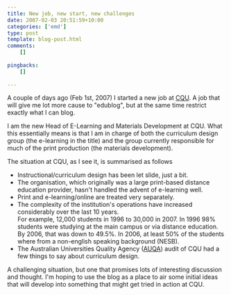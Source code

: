 ```yaml
---
title: New job, new start, new challenges
date: 2007-02-03 20:51:59+10:00
categories: ['emd']
type: post
template: blog-post.html
comments:
    []
    
pingbacks:
    []
    
---
```

A couple of days ago (Feb 1st, 2007) I started a new job at [CQU](http://www.cqu.edu.au/). A job that will give me lot more cause to "edublog", but at the same time restrict exactly what I can blog.

I am the new Head of E-Learning and Materials Development at CQU. What this essentially means is that I am in charge of both the curriculum design group (the e-learning in the title) and the group currently responsible for much of the print production (the materials development).

The situation at CQU, as I see it, is summarised as follows

- Instructional/curriculum design has been let slide, just a bit.
- The organisation, which originally was a large print-based distance education provider, hasn't handled the advent of e-learning well.
- Print and e-learning/online are treated very separately.
- The complexity of the institution's operations have increased considerably over the last 10 years.  
    For example, 12,000 students in 1996 to 30,000 in 2007. In 1996 98% students were studying at the main campus or via distance education. By 2006, that was down to 49.5%. In 2006, at least 50% of the students where from a non-english speaking background (NESB).
- The Australian Universities Quality Agency ([AUQA](http://www.auqa.edu.au/)) audit of CQU had a few things to say about curriculum design.

A challenging situation, but one that promises lots of interesting discussion and thought. I'm hoping to use the blog as a place to air some initial ideas that will develop into something that might get tried in action at CQU.